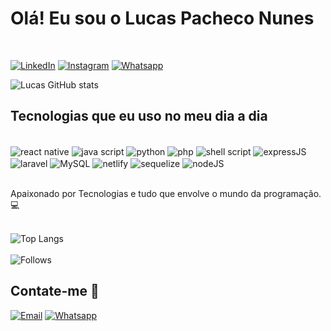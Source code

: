 # Olá! Eu sou o Lucas Pacheco Nunes
<br>

[![LinkedIn](https://img.shields.io/badge/LinkedIn-0077B5?style=for-the-badge&logo=linkedin&logoColor=white)](https://www.linkedin.com/in/lucas-nunes-750688241/)
[![Instagram](https://img.shields.io/badge/Instagram-E4405F?style=for-the-badge&logo=instagram&logoColor=white)](https://www.instagram.com/lucaspnunes1/)
[![Whatsapp](https://img.shields.io/badge/WhatsApp-25D366?style=for-the-badge&logo=whatsapp&logoColor=white)](https://wa.me/55999909852)

![Lucas GitHub stats](https://github-readme-stats.vercel.app/api?username=lucasnunessg&show_icons=true&theme=radical)

## Tecnologias que eu uso no meu dia a dia

<div style="display: inline_block"><br>
    <img align="center" alt="react native" src="https://img.shields.io/badge/React_Native-20232A?style=for-the-badge&logo=react&logoColor=61DAFB">
    <img align="center" alt="java script" src="https://img.shields.io/badge/JavaScript-F7DF1E?style=for-the-badge&logo=javascript&logoColor=black">
    <img align="center" alt="python" src="https://img.shields.io/badge/Python-14354C?style=for-the-badge&logo=python&logoColor=white">
    <img align="center" alt="php" src="https://img.shields.io/badge/PHP-777BB4?style=for-the-badge&logo=php&logoColor=white">
    <img align="center" alt="shell script" src="https://img.shields.io/badge/Shell_Script-121011?style=for-the-badge&logo=gnu-bash&logoColor=white">
    <img align="center" alt="expressJS" src="https://img.shields.io/badge/Express.js-404D59?style=for-the-badge">
    <img align="center" alt="laravel" src="https://img.shields.io/badge/Laravel-FF2D20?style=for-the-badge&logo=laravel&logoColor=white">
    <img align="center" alt="MySQL" src="https://img.shields.io/badge/MySQL-00000F?style=for-the-badge&logo=mysql&logoColor=white">
    <img align="center" alt="netlify" src="https://img.shields.io/badge/Netlify-00C7B7?style=for-the-badge&logo=netlify&logoColor=white">
    <img align="center" alt="sequelize" src="https://img.shields.io/badge/sequelize-323330?style=for-the-badge&logo=sequelize&logoColor=bluee">
    <img align="center" alt="nodeJS" src="https://img.shields.io/badge/Node.js-43853D?style=for-the-badge&logo=node.js&logoColor=white">
</div><br>

Apaixonado por Tecnologias e tudo que envolve o mundo da programação. 💻
<br><br>

![Top Langs](https://github-readme-stats.vercel.app/api/top-langs/?username=lucasnunessg&theme=blue-green)<br><br>
![Follows](https://img.shields.io/github/followers/lucasnunessg.svg?style=social&label=Follow&maxAge=2592000)

## Contate-me 📱

[![Email](https://img.shields.io/badge/Gmail-D14836?style=for-the-badge&logo=gmail&logoColor=white)](mailto:lucasnunespacheco@gmail.com)
[![Whatsapp](https://img.shields.io/badge/WhatsApp-25D366?style=for-the-badge&logo=whatsapp&logoColor=white)](https://wa.me/55999909852)
